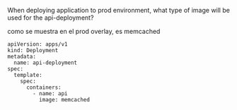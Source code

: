 When deploying application to prod environment, what type of image will be used for the api-deployment?

como se muestra en el prod overlay, es memcached

```
apiVersion: apps/v1
kind: Deployment
metadata:
  name: api-deployment
spec:
  template:
    spec:
      containers:
        - name: api
          image: memcached
```
